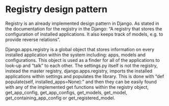 # Registry design pattern

Registry is an already implemented design pattern in Django. As stated in the documentation for the registry in the Django: “A registry that stores the configuration of installed applications. It also keeps track of models, e.g. to provide reverse relations”.

Django.apps.registry is a global object that stores information on every installed application within the system including: apps, models and configurations. This object is used as a finder for all of the applications to look-up and “talk” to each other. The settings.py itself is not the registry, instead the master registry, django.apps.registry, imports the installed applications within settings and populates the library. This is done with “def populate(self, installed_apps=None):” and then they can be easily found with any of the implemented get functions within the registry object, get_app_config, get_app_configs, get_models, get_model, get_containing_app_config or get_registered_model. 

